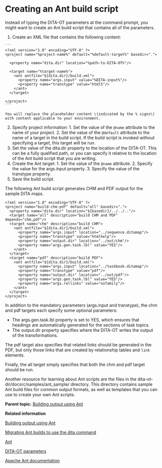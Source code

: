 # Creating an Ant build script

Instead of typing the DITA-OT parameters at the command prompt, you might want to create an Ant build script that contains all of the parameters.

1.   Create an XML file that contains the following content: 

    ```
    <?xml version="1.0" encoding="UTF-8" ?>
    <project name="%project-name%" default="%default-target%" basedir=".">
    
      <property name="dita.dir" location="%path-to-DITA-OT%"/>
    
      <target name="%target-name%">
        <ant antfile="${dita.dir}/build.xml">
          <property name="args.input" value="%DITA-input%"/>
          <property name="transtype" value="html5"/>
        </ant>
      </target>
    
    </project>
    ```

    You will replace the placeholder content \(indicated by the % signs\) with content applicable to your environment.

2.   Specify project information: 
    1.   Set the value of the `@name` attribute to the name of your project. 
    2.   Set the value of the `@default` attribute to the name of a target in the build script. If the build script is invoked without specifying a target, this target will be run.
3.   Set the value of the dita.dir property to the location of the DITA-OT. This can be a fully qualified path, or you can specify it relative to the location of the Ant build script that you are writing.
4.   Create the Ant target: 
    1.   Set the value of the `@name` attribute. 
    2.   Specify the value for the args.input property. 
    3.   Specify the value of the transtype property. 
5.   Save the build script. 

The following Ant build script generates CHM and PDF output for the sample DITA maps.

```
<?xml version="1.0" encoding="UTF-8" ?>
<project name="build-chm-pdf" default="all" basedir=".">
  <property name="dita.dir" location="${basedir}/../../.."/>
  <target name="all" description="build CHM and PDF" depends="chm,pdf"/>
  <target name="chm" description="build CHM">
    <ant antfile="${dita.dir}/build.xml">
      <property name="args.input" location="../sequence.ditamap"/>
      <property name="transtype" value="htmlhelp"/>
      <property name="output.dir" location="../out/chm"/>
      <property name="args.gen.task.lbl" value="YES"/>
    </ant>
  </target>
  <target name="pdf" description="build PDF">
    <ant antfile="${dita.dir}/build.xml">
      <property name="args.input" location="../taskbook.ditamap"/>
      <property name="transtype" value="pdf"/>
      <property name="output.dir" location="../out/pdf"/>
      <property name="args.gen.task.lbl" value="YES"/>
      <property name="args.rellinks" value="nofamily"/>
    </ant>
  </target>
</project>
```

In addition to the mandatory parameters \(args.input and transtype\), the chm and pdf targets each specify some optional parameters:

-   The args.gen.task.lbl property is set to YES, which ensures that headings are automatically generated for the sections of task topics.
-   The output.dir property specifies where the DITA-OT writes the output of the transformations.

The pdf target also specifies that related links should be generated in the PDF, but only those links that are created by relationship tables and `link` elements.

Finally, the all target simply specifies that both the chm and pdf target should be run.

Another resource for learning about Ant scripts are the files in the dita-ot-dir/docsrc/samples/ant\_sample/ directory. This directory contains sample Ant build files for common output formats, as well as templates that you can use to create your own Ant scripts.

**Parent topic:** [Building output using Ant](../topics/publishing-with-ant.md)

**Related information**  


[Building output using Ant](../topics/building-with-ant.md)

[Migrating Ant builds to use the dita command](../topics/migrating-ant-to-dita.md)

[Ant](../topics/ant.md)

[DITA-OT parameters](../parameters/parameters_intro.md)

[Apache Ant documentation](http://ant.apache.org/manual)

